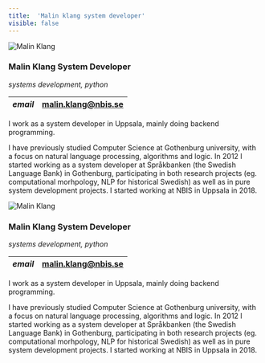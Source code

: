 ```yaml
---
title:  'Malin klang system developer'
visible: false
---
```

    

![Malin Klang](/assets/img/staff/malin-klang.jpg)

###  Malin Klang System Developer

_systems development, python_

_email_|  malin.klang@nbis.se  
---|---  
  


I work as a system developer in Uppsala, mainly doing backend programming.

I have previously studied Computer Science at Gothenburg university, with a focus on natural language processing, algorithms and logic. In 2012 I started working as a system developer at Språkbanken (the Swedish Language Bank) in Gothenburg, participating in both research projects (eg. computational morhpology, NLP for historical Swedish) as well as in pure system development projects. I started working at NBIS in Uppsala in 2018.

![Malin Klang](/assets/img/staff/malin-klang.jpg)

###  Malin Klang System Developer

_systems development, python_

_email_|  malin.klang@nbis.se  
---|---  
  


I work as a system developer in Uppsala, mainly doing backend programming.

I have previously studied Computer Science at Gothenburg university, with a focus on natural language processing, algorithms and logic. In 2012 I started working as a system developer at Språkbanken (the Swedish Language Bank) in Gothenburg, participating in both research projects (eg. computational morhpology, NLP for historical Swedish) as well as in pure system development projects. I started working at NBIS in Uppsala in 2018.

